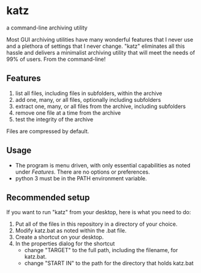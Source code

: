 # katz
a command-line archiving utility

Most GUI archiving utilities have many wonderful features that I never use and a plethora of settings that I never change. "katz" eliminates all this hassle and delivers a minimalist archiving utility that will meet the needs of 99% of users. From the command-line!

## **Features**

1. list all files, including files in subfolders, within the archive
2. add one, many, or all files, optionally including subfolders
3. extract one, many, or all files from the archive, including subfolders
4. remove one file at a time from the archive
5. test the integrity of the archive

Files are compressed by default.

## **Usage**
- The program is menu driven, with only essential capabilities as noted under *Features*. There are no options or preferences.
- python 3 must be in the PATH environment variable.

## **Recommended setup**
If you want to run "katz" from your desktop, here is what you need to do:
1. Put all of the files in this repository in a directory of your choice.
2. Modify katz.bat as noted within the .bat file.
3. Create a shortcut on your desktop.
4. In the properties dialog for the shortcut
   - change "TARGET" to the full path, including the filename, for katz.bat.
   - change "START IN" to the path for the directory that holds katz.bat